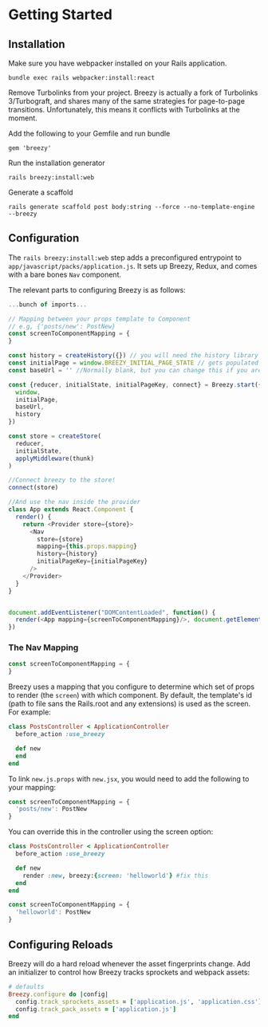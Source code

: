 # Getting Started

## Installation

Make sure you have webpacker installed on your Rails application.

```text
bundle exec rails webpacker:install:react
```

Remove Turbolinks from your project. Breezy is actually a fork of Turbolinks 3/Turbograft, and shares many of the same strategies for page-to-page transitions. Unfortunately, this means it conflicts with Turbolinks at the moment.

Add the following to your Gemfile and run bundle

```text
gem 'breezy'
```

Run the installation generator

```text
rails breezy:install:web
```

Generate a scaffold

```text
rails generate scaffold post body:string --force --no-template-engine --breezy
```

## Configuration

The `rails breezy:install:web` step adds a preconfigured entrypoint to `app/javascript/packs/application.js`. It sets up Breezy, Redux, and comes with a bare bones `Nav` component.

The relevant parts to configuring Breezy is as follows:

```javascript
...bunch of imports...

// Mapping between your props template to Component
// e.g, {'posts/new': PostNew}
const screenToComponentMapping = {
}

const history = createHistory({}) // you will need the history library
const initialPage = window.BREEZY_INITIAL_PAGE_STATE // gets populated automatically
const baseUrl = '' //Normally blank, but you can change this if you are using react-native

const {reducer, initialState, initialPageKey, connect} = Breezy.start({
  window,
  initialPage,
  baseUrl,
  history
})

const store = createStore(
  reducer,
  initialState,
  applyMiddleware(thunk)
)

//Connect breezy to the store!
connect(store)

//And use the nav inside the provider
class App extends React.Component {
  render() {
    return <Provider store={store}>
      <Nav
        store={store}
        mapping={this.props.mapping}
        history={history}
        initialPageKey={initialPageKey}
      />
    </Provider>
  }
}


document.addEventListener("DOMContentLoaded", function() {
  render(<App mapping={screenToComponentMapping}/>, document.getElementById('app'))
})
```

### The Nav Mapping

```javascript
const screenToComponentMapping = {
}
```

Breezy uses a mapping that you configure to determine which set of props to render \(the `screen`\) with which component. By default, the template's id \(path to file sans the Rails.root and any extensions\) is used as the screen. For example:

```ruby
class PostsController < ApplicationController
  before_action :use_breezy

  def new
  end
end
```

To link `new.js.props` with `new.jsx`, you would need to add the following to your mapping:

```javascript
const screenToComponentMapping = {
  'posts/new': PostNew
}
```

You can override this in the controller using the screen option:

```ruby
class PostsController < ApplicationController
  before_action :use_breezy

  def new
    render :new, breezy:{screen: 'helloworld'} #fix this
  end
end
```

```javascript
const screenToComponentMapping = {
  'helloworld': PostNew
}
```

## Configuring Reloads

Breezy will do a hard reload whenever the asset fingerprints change. Add an initializer to control how Breezy tracks sprockets and webpack assets:

```ruby
# defaults
Breezy.configure do |config|
  config.track_sprockets_assets = ['application.js', 'application.css']
  config.track_pack_assets = ['application.js']
end
```

